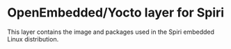 OpenEmbedded/Yocto layer for Spiri
==================================

This layer contains the image and packages
used in the Spiri embedded Linux distribution.